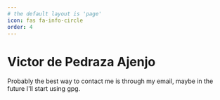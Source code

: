 ```yaml
---
# the default layout is 'page'
icon: fas fa-info-circle
order: 4
---
```


# Victor de Pedraza Ajenjo
Probably the best way to contact me is through my email, maybe in the future I'll start using gpg.
